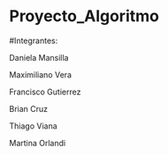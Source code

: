 # Proyecto_Algoritmo


#Integrantes:

Daniela Mansilla

Maximiliano Vera

Francisco Gutierrez

Brian Cruz

Thiago Viana

Martina Orlandi
